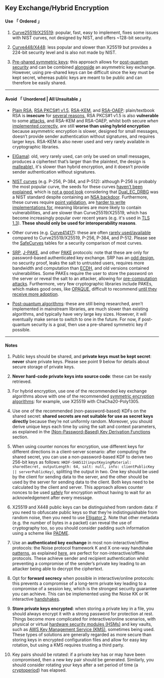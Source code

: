 
## Key Exchange/Hybrid Encryption


#### Use 「 Ordered 」

1. [Curve25519/X25519](https://en.wikipedia.org/wiki/Curve25519): popular, fast, easy to implement, fixes some issues with NIST curves, not designed by NIST, and offers ~128-bit security.

2. [Curve448/X448](https://en.wikipedia.org/wiki/Curve448): less popular and slower than X25519 but provides a 224-bit security level and is also not made by NIST.

3. [Pre-shared symmetric keys](https://en.wikipedia.org/wiki/Pre-shared_key): this approach allows for [post-quantum security](https://media.defense.gov/2021/Aug/04/2002821837/-1/-1/1/Quantum_FAQs_20210804.PDF) and can be combined [alongside](https://www.wireguard.com/protocol/#key-exchange-and-data-packets) an asymmetric key exchange. However, using pre-shared keys can be difficult since the key must be kept secret, whereas public keys are meant to be public and can therefore be easily shared.


---

#### Avoid 「 Unordered | All Unsuitable 」

- [Plain RSA](https://en.wikipedia.org/wiki/RSA_(cryptosystem)#Attacks_against_plain_RSA), [RSA PKCS#1 v1.5](https://en.wikipedia.org/wiki/RSA_(cryptosystem)#Padding_schemes), [RSA-KEM](https://en.wikipedia.org/wiki/Key_encapsulation), and [RSA-OAEP](https://en.wikipedia.org/wiki/Optimal_asymmetric_encryption_padding): plain/textbook RSA is **insecure** for [several reasons](https://en.wikipedia.org/wiki/RSA_(cryptosystem)#Attacks_against_plain_RSA), RSA PKCS#1 v1.5 is also **vulnerable** to some [attacks](https://en.wikipedia.org/wiki/RSA_(cryptosystem)#Padding_schemes), and RSA-KEM and RSA-OAEP, whilst both secure *when* [implemented correctly](https://paragonie.com/blog/2018/04/protecting-rsa-based-protocols-against-adaptive-chosen-ciphertext-attacks), are still **worse than using hybrid encryption** because asymmetric encryption is slower, designed for small messages, doesn’t provide sender authentication without signatures, and requires larger keys. RSA-KEM is also never used and very rarely available in cryptographic libraries.

- [ElGamal](https://en.wikipedia.org/wiki/ElGamal_encryption): old, very rarely used, can only be used on small messages, produces a ciphertext that’s larger than the plaintext, the design is [malleable](https://en.wikipedia.org/wiki/Malleability_%28cryptography)), it's slower than hybrid encryption, and it doesn’t provide sender authentication without signatures.

- [NIST curves](https://en.wikipedia.org/wiki/Elliptic-curve_cryptography#Fast_reduction_(NIST_curves)) (e.g. P-256, P-384, and P-512): although P-256 is probably the most popular curve, the seeds for these curves [haven’t been explained](https://datatracker.ietf.org/doc/html/rfc8031#section-4), which is [not a good look](https://safecurves.cr.yp.to/rigid.html) considering that [Dual_EC_DRBG](https://en.wikipedia.org/wiki/Dual_EC_DRBG) was a NIST standard despite containing an [NSA backdoor](https://en.wikipedia.org/wiki/Dual_EC_DRBG#Weakness:_a_potential_backdoor). Furthermore, these curves require [point validation](https://crypto.stackexchange.com/questions/51320/ecdh-check-points), are [harder to write implementations for](https://safecurves.cr.yp.to/), meaning libraries are more likely to contain vulnerabilities, and are slower than Curve25519/X25519, which has become increasingly popular over recent years (e.g. it's used in [TLS 1.3](https://en.wikipedia.org/wiki/Transport_Layer_Security#TLS_1.3)). **These should only be used for interoperability reasons**.

- Other curves (e.g. [Curve41417](https://eprint.iacr.org/2014/526.pdf)): these are often [rarely used/available](https://en.wikipedia.org/wiki/Comparison_of_TLS_implementations#Supported_elliptic_curves) compared to Curve25519/X25519, P-256, P-384, and P-512. Please see the [SafeCurves](https://safecurves.cr.yp.to/index.html) tables for a security comparison of most curves.

- [SRP](https://en.wikipedia.org/wiki/Secure_Remote_Password_protocol), [J-PAKE](https://en.wikipedia.org/wiki/Password_Authenticated_Key_Exchange_by_Juggling), and other [PAKE](https://en.wikipedia.org/wiki/Password-authenticated_key_agreement) protocols: note that these are only for password-based authenticated key exchange. SRP has an [odd design](https://blog.cryptographyengineering.com/should-you-use-srp/), no security proof, leaks the salt to untrusted users, requires more bandwidth and computation than [ECDH](https://en.wikipedia.org/wiki/Elliptic-curve_Diffie%E2%80%93Hellman), and old versions contained vulnerabilities. Some PAKEs require the user to store the password on the server or reveal the salt to an attacker, allowing for [pre-computation attacks](https://blog.cryptographyengineering.com/2018/10/19/lets-talk-about-pake/). Furthermore, very few cryptographic libraries include PAKEs, which makes good ones, like [OPAQUE](https://blog.cryptographyengineering.com/2018/10/19/lets-talk-about-pake/), difficult to recommend [until they receive more adoption](https://blog.cloudflare.com/opaque-oblivious-passwords/).

- [Post-quantum algorithms](https://csrc.nist.gov/projects/post-quantum-cryptography): these are still being researched, aren’t implemented in mainstream libraries, are much slower than existing algorithms, and typically have very large key sizes. However, it will eventually make sense to switch to one in the future. For now, if post-quantum security is a goal, then use a pre-shared symmetric key if possible.


---

#### Notes

1. Public keys should be shared, and **private keys must be kept secret**: **never** share private keys. Please see point 9 below for details about secure storage of private keys.

2. **Never hard-code private keys into source code**: these can be easily retrieved.

3. For hybrid encryption, use one of the recommended key exchange algorithms above with one of the recommended [symmetric encryption algorithms](#symmetric-encryption): for example, use X25519 with ChaCha20-Poly1305.

4. Use one of the recommended (non-password-based) KDFs on the shared secret: **shared secrets are not suitable for use as secret keys directly** because they’re not uniformly random. Moreover, you should derive unique keys each time by using the salt and context parameters, as explained in the [(Non-Password-Based) Key Derivation Functions](#non-password-based-key-derivation-functions) section.

5. When using counter nonces for encryption, use different keys for different directions in a client-server scenario: after computing the shared secret, you can use a non-password-based KDF to derive two 256-bit keys as follows: `HKDF-SHA512(inputKeyingMaterial: sharedSecret, outputLength: 64, salt: null, info: clientPublicKey || serverPublicKey)`, splitting the output in two. One key should be used by the client for sending data to the server, and the other should be used by the server for sending data to the client. Both keys need to be calculated by the client and server. This approach allows counter nonces to be used [safely](https://doc.libsodium.org/key_exchange#notes) for encryption without having to wait for an acknowledgement after every message.

6. X25519 and X448 public keys can be distinguished from random data: if you need to obfuscate public keys so that they’re indistinguishable from random noise, then you need to use [Elligator 2](https://elligator.cr.yp.to/). Note that other metadata (e.g. the number of bytes in a packet) can reveal the use of cryptography too, so you should consider padding such information using a scheme like [PADME](https://bford.info/pub/sec/purb.pdf).

7. Use an **authenticated key exchange** in most non-interactive/offline protocols: the Noise protocol framework K and X one-way handshake [patterns](http://noiseprotocol.org/noise.html#one-way-handshake-patterns), as explained [here](https://neilmadden.blog/2018/11/26/public-key-authenticated-encryption-and-why-you-want-it-part-ii/), are perfect for non-interactive/offline protocols. These achieve sender and recipient authentication whilst preventing a compromise of the sender’s private key leading to an attacker being able to decrypt the ciphertext.

8. Opt for **forward secrecy** when possible in interactive/online protocols: this prevents a compromise of a long-term private key leading to a compromise of a session key, which is the strongest security guarantee you can achieve. This can be implemented using the Noise KK or IK interactive [handshakes](https://noiseprotocol.org/noise.html#interactive-handshake-patterns-fundamental).

9. **Store private keys encrypted**: when storing a private key in a file, you should always encrypt it with a strong password for protection at rest. Things become more complicated for interactive/online scenarios, with physical or virtual [hardware security modules (HSMs)](https://en.wikipedia.org/wiki/Hardware_security_module) and key vaults, such as [AWS Key Management Service (KMS)](https://aws.amazon.com/kms/), sometimes being used. These types of solutions are generally regarded as more secure than storing keys in encrypted configuration files and allow for easy key rotation, but using a KMS requires trusting a third party.

10. Key pairs should be rotated: if a private key has or may have been compromised, then a new key pair should be generated. Similarly, you should consider rotating your keys after a set period of time (a [cryptoperiod](https://en.wikipedia.org/wiki/Cryptoperiod)) has elapsed.
